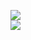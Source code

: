 [![](https://img.shields.io/badge/Made%20With-Github%20Spray-lightgrey.svg?style=for-the-badge&logo=github)](https://github.com/Annihil/github-spray#10653)  
[![](https://i.imgur.com/2DrTn0Z.gif)](https://github.com/Annihil/github-spray)